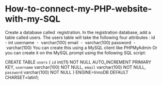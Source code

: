 # How-to-connect-my-PHP-website-with-my-SQL
Create a database called  registration. In the registration database, add a table called users. The users table will take the following four attributes :
          id        - int
          username  -  varchar(100)
          email  -  varchar(100)
          password  -  varchar(100)
You can create this using a MySQL client like PHPMyAdmin Or you can create it on the MySQL prompt using the following SQL script:
 
CREATE TABLE `users` (
`id` int(11) NOT NULL AUTO_INCREMENT PRIMARY KEY,
`username` varchar(100) NOT NULL,
`email` varchar(100) NOT NULL,
`password` varchar(100) NOT NULL
)
ENGINE=InnoDB DEFAULT CHARSET=latin1;
 
